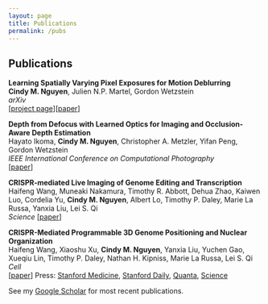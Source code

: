 ```yaml
---
layout: page
title: Publications
permalink: /pubs
---
```


## Publications
**Learning Spatially Varying Pixel Exposures for Motion Deblurring**<br>
**Cindy M. Nguyen**, Julien N.P. Martel, Gordon Wetzstein<br>
*arXiv*<br>
[[project page](https://ccnguyen.github.io/lsvpe/)][[paper](https://arxiv.org/abs/2204.07267)]

**Depth from Defocus with Learned Optics for Imaging and Occlusion-Aware Depth Estimation**<br>
Hayato Ikoma, **Cindy M. Nguyen**, Christopher A. Metzler, Yifan Peng, Gordon Wetzstein<br>
*IEEE International Conference on Computational Photography*<br>
[[paper](https://ieeexplore.ieee.org/document/9466261)]

**CRISPR-mediated Live Imaging of Genome Editing and Transcription**<br>
Haifeng Wang, Muneaki Nakamura, Timothy R. Abbott, Dehua Zhao, Kaiwen Luo, Cordelia Yu, **Cindy M. Nguyen**, Albert Lo, Timothy P. Daley, Marie La Russa, Yanxia Liu, Lei S. Qi<br>
*Science*
[[paper](https://science.sciencemag.org/content/365/6459/1301.abstract)]

**CRISPR-Mediated Programmable 3D Genome Positioning and Nuclear Organization**<br>
Haifeng Wang, Xiaoshu Xu, **Cindy M. Nguyen**, Yanxia Liu, Yuchen Gao, Xueqiu Lin, Timothy P. Daley, Nathan H. Kipniss, Marie La Russa, Lei S. Qi<br>
*Cell*<br>
[[paper](https://www.cell.com/cell/fulltext/S0092-8674(18)31185-1?_returnURL=https%3A%2F%2Flinkinghub.elsevier.com%2Fretrieve%2Fpii%2FS0092867418311851%3Fshowall%3Dtrue)]
Press: [Stanford Medicine](https://med.stanford.edu/news/all-news/2018/10/researchers-modify-crispr-to-reorganize-genome.html),
 [Stanford Daily](https://www.stanforddaily.com/2018/10/12/stanford-researchers-develop-new-three-dimensional-crispr-technology/),
 [Quanta](https://www.quantamagazine.org/in-the-nucleus-genes-activity-might-depend-on-their-location-20181106/), 
 [Science](https://www.sciencemag.org/news/2018/10/moving-dna-different-part-nucleus-can-change-how-it-works)
 
 See my [Google Scholar](https://scholar.google.com/citations?user=jc-Xg3IAAAAJ&hl=en) for most recent publications.
